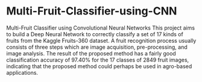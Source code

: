 # Multi-Fruit-Classifier-using-CNN
Multi-Fruit Classifier using Convolutional Neural Networks
This project aims to build a Deep Neural Network to correctly classify a set of 17 kinds of fruits from the Kaggle Fruits-360 dataset. A fruit  recognition process usually consists of three steps  which are image acquisition,  pre-processing, and image analysis. The result of the proposed method has a fairly good classification accuracy of 97.40% for the 17 classes of 2849 fruit images, indicating that the proposed method could perhaps be used in agro-based applications.
